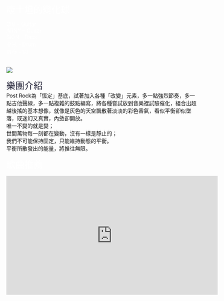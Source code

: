 <body background="https://i.imgur.com/Dp2ZvXr.jpg">

<font color="white" size="5">康士坦的變化球</font>
<p>

<font color="white">CIG – Guitar</font><br>
<font color="white">ARNY – Guitar</font><br>
<font color="white">SION – Bass</font><br>
<font color="white">小米 - Drum</font><br>
<font color="white">啟泰 - VJ</font><br>
<br>

<img src="https://i.imgur.com/cmP2cCV.jpg">
<p>

<font color="#29293d" size="5">樂團介紹</font>
<br>
Post Rock為「恆定」基底，試著加入各種「改變」元素，多一點強烈節奏，多一點吉他聲線，多一點複雜的鼓點編寫，將各種嘗試放到音樂裡試驗催化，組合出超越後搖的基本想像，就像是灰色的天空飄散著淡淡的彩色香氣，看似平衡卻似墜落，既迷幻又真實，內斂卻開放。<br>
唯一不變的就是變；<br>
世間萬物每一刻都在變動，沒有一樣是靜止的；<br>
我們不可能保持固定，只能維持動態的平衡。<br>
平衡所散發出的能量，將推往無限。<br>
<p>

<font color="white" size="5">歌曲推薦</font>
<iframe allowfullscreen="" frameborder="0" height="315" src="https://www.youtube.com/embed/NhJCYJs0XIA" width="560"></iframe>
